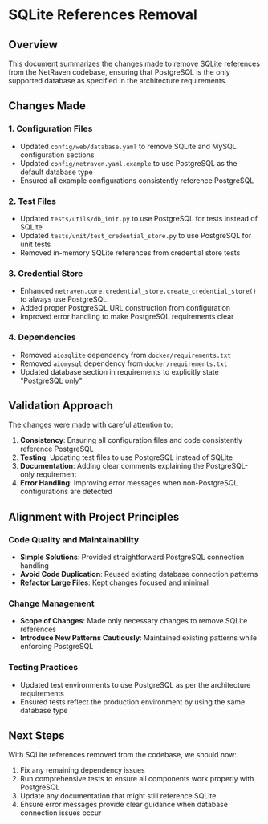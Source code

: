 # SQLite References Removal

## Overview
This document summarizes the changes made to remove SQLite references from the NetRaven codebase, ensuring that PostgreSQL is the only supported database as specified in the architecture requirements.

## Changes Made

### 1. Configuration Files
- Updated `config/web/database.yaml` to remove SQLite and MySQL configuration sections
- Updated `config/netraven.yaml.example` to use PostgreSQL as the default database type
- Ensured all example configurations consistently reference PostgreSQL

### 2. Test Files
- Updated `tests/utils/db_init.py` to use PostgreSQL for tests instead of SQLite
- Updated `tests/unit/test_credential_store.py` to use PostgreSQL for unit tests
- Removed in-memory SQLite references from credential store tests

### 3. Credential Store
- Enhanced `netraven.core.credential_store.create_credential_store()` to always use PostgreSQL
- Added proper PostgreSQL URL construction from configuration
- Improved error handling to make PostgreSQL requirements clear

### 4. Dependencies
- Removed `aiosqlite` dependency from `docker/requirements.txt`
- Removed `aiomysql` dependency from `docker/requirements.txt`
- Updated database section in requirements to explicitly state "PostgreSQL only"

## Validation Approach
The changes were made with careful attention to:

1. **Consistency**: Ensuring all configuration files and code consistently reference PostgreSQL
2. **Testing**: Updating test files to use PostgreSQL instead of SQLite
3. **Documentation**: Adding clear comments explaining the PostgreSQL-only requirement
4. **Error Handling**: Improving error messages when non-PostgreSQL configurations are detected

## Alignment with Project Principles

### Code Quality and Maintainability
- **Simple Solutions**: Provided straightforward PostgreSQL connection handling
- **Avoid Code Duplication**: Reused existing database connection patterns
- **Refactor Large Files**: Kept changes focused and minimal

### Change Management
- **Scope of Changes**: Made only necessary changes to remove SQLite references
- **Introduce New Patterns Cautiously**: Maintained existing patterns while enforcing PostgreSQL

### Testing Practices
- Updated test environments to use PostgreSQL as per the architecture requirements
- Ensured tests reflect the production environment by using the same database type

## Next Steps
With SQLite references removed from the codebase, we should now:

1. Fix any remaining dependency issues
2. Run comprehensive tests to ensure all components work properly with PostgreSQL
3. Update any documentation that might still reference SQLite
4. Ensure error messages provide clear guidance when database connection issues occur 